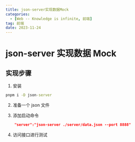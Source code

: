 ```yaml
---
title: json-server实现数据Mock
categories:
  - [Web -- Knowledge is infinite, 前端]
tag: 前端
date: 2023-11-24
---
```


# json-server 实现数据 Mock

## 实现步骤

1. 安装

```cmd
pnpm i -D json-server
```

2. 准备一个 json 文件

3. 添加启动命令

```json
    "server":"json-server ./server/data.json --port 8888"
```

4. 访问接口进行测试
